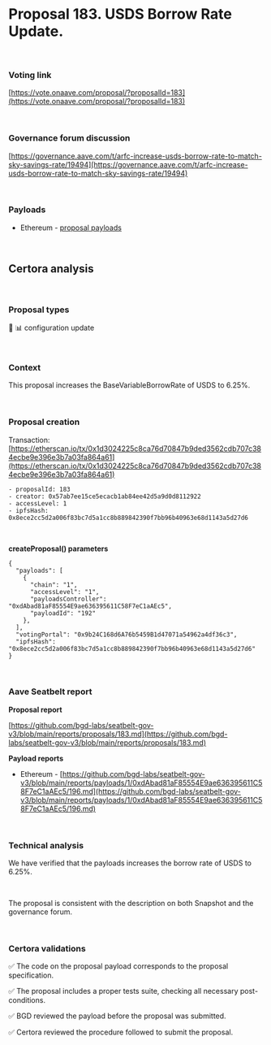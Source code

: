 # Proposal 183. USDS Borrow Rate Update.

<br>

### Voting link

[https://vote.onaave.com/proposal/?proposalId=183](https://vote.onaave.com/proposal/?proposalId=183)

<br>

### Governance forum discussion

[https://governance.aave.com/t/arfc-increase-usds-borrow-rate-to-match-sky-savings-rate/19494](https://governance.aave.com/t/arfc-increase-usds-borrow-rate-to-match-sky-savings-rate/19494)

<br>

### Payloads

* Ethereum - [proposal payloads](https://etherscan.io/address/0x39A47E6fe022529776bD48D47B26fa80aDfce3fb#code#F1#L1)

<br>

## Certora analysis

<br>

### Proposal types

:wrench: :bar_chart: configuration update

<br>

### Context

This proposal increases the BaseVariableBorrowRate of USDS to 6.25%.

<br>

### Proposal creation

Transaction: [https://etherscan.io/tx/0x1d3024225c8ca76d70847b9ded3562cdb707c384ecbe9e396e3b7a03fa864a61](https://etherscan.io/tx/0x1d3024225c8ca76d70847b9ded3562cdb707c384ecbe9e396e3b7a03fa864a61)

```
- proposalId: 183
- creator: 0x57ab7ee15ce5ecacb1ab84ee42d5a9d0d8112922
- accessLevel: 1
- ipfsHash: 0x8ece2cc5d2a006f83bc7d5a1cc8b889842390f7bb96b40963e68d1143a5d27d6
```

<br>

**createProposal() parameters**

```
{
  "payloads": [ 
    { 
      "chain": "1", 
      "accessLevel": "1", 
      "payloadsController": "0xdAbad81aF85554E9ae636395611C58F7eC1aAEc5", 
      "payloadId": "192" 
    }, 
  ], 
  "votingPortal": "0x9b24C168d6A76b5459B1d47071a54962a4df36c3", 
  "ipfsHash": "0x8ece2cc5d2a006f83bc7d5a1cc8b889842390f7bb96b40963e68d1143a5d27d6" 
}
```

<br>

### Aave Seatbelt report

**Proposal report**

[https://github.com/bgd-labs/seatbelt-gov-v3/blob/main/reports/proposals/183.md](https://github.com/bgd-labs/seatbelt-gov-v3/blob/main/reports/proposals/183.md)

**Payload reports**

* Ethereum - [https://github.com/bgd-labs/seatbelt-gov-v3/blob/main/reports/payloads/1/0xdAbad81aF85554E9ae636395611C58F7eC1aAEc5/196.md](https://github.com/bgd-labs/seatbelt-gov-v3/blob/main/reports/payloads/1/0xdAbad81aF85554E9ae636395611C58F7eC1aAEc5/196.md)

<br>

### Technical analysis

We have verified that the payloads increases the borrow rate of USDS to 6.25%.

<br>

The proposal is consistent with the description on both Snapshot and the governance forum.

<br>

### Certora validations

:white_check_mark: The code on the proposal payload corresponds to the proposal specification.

:white_check_mark: The proposal includes a proper tests suite, checking all necessary post-conditions.

:white_check_mark: BGD reviewed the payload before the proposal was submitted.

:white_check_mark: Certora reviewed the procedure followed to submit the proposal.
